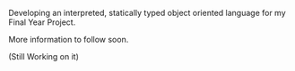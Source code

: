 Developing an interpreted, statically typed object oriented language for my Final Year Project.

More information to follow soon.

(Still Working on it)
